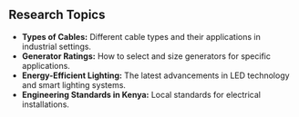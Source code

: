 ## Research Topics
- **Types of Cables:** Different cable types and their applications in industrial settings.
- **Generator Ratings:** How to select and size generators for specific applications.
- **Energy-Efficient Lighting:** The latest advancements in LED technology and smart lighting systems.
- **Engineering Standards in Kenya:** Local standards for electrical installations.